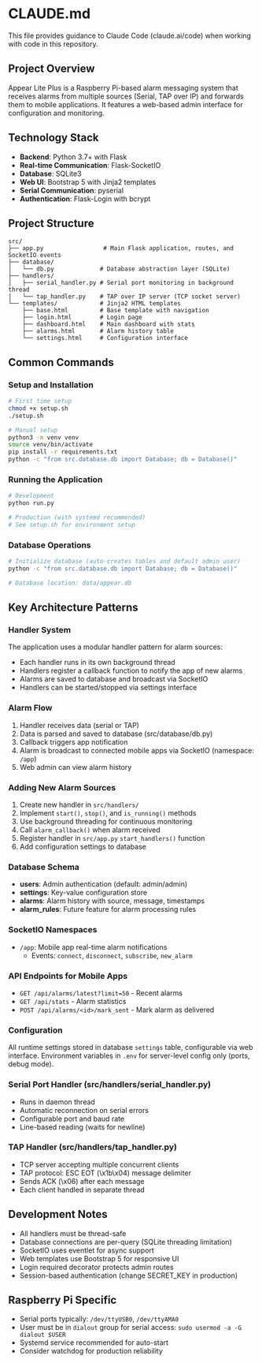 # CLAUDE.md

This file provides guidance to Claude Code (claude.ai/code) when working with code in this repository.

## Project Overview

Appear Lite Plus is a Raspberry Pi-based alarm messaging system that receives alarms from multiple sources (Serial, TAP over IP) and forwards them to mobile applications. It features a web-based admin interface for configuration and monitoring.

## Technology Stack

- **Backend**: Python 3.7+ with Flask
- **Real-time Communication**: Flask-SocketIO
- **Database**: SQLite3
- **Web UI**: Bootstrap 5 with Jinja2 templates
- **Serial Communication**: pyserial
- **Authentication**: Flask-Login with bcrypt

## Project Structure

```
src/
├── app.py                 # Main Flask application, routes, and SocketIO events
├── database/
│   └── db.py             # Database abstraction layer (SQLite)
├── handlers/
│   ├── serial_handler.py # Serial port monitoring in background thread
│   └── tap_handler.py    # TAP over IP server (TCP socket server)
└── templates/            # Jinja2 HTML templates
    ├── base.html         # Base template with navigation
    ├── login.html        # Login page
    ├── dashboard.html    # Main dashboard with stats
    ├── alarms.html       # Alarm history table
    └── settings.html     # Configuration interface
```

## Common Commands

### Setup and Installation
```bash
# First time setup
chmod +x setup.sh
./setup.sh

# Manual setup
python3 -m venv venv
source venv/bin/activate
pip install -r requirements.txt
python -c "from src.database.db import Database; db = Database()"
```

### Running the Application
```bash
# Development
python run.py

# Production (with systemd recommended)
# See setup.sh for environment setup
```

### Database Operations
```bash
# Initialize database (auto-creates tables and default admin user)
python -c "from src.database.db import Database; db = Database()"

# Database location: data/appear.db
```

## Key Architecture Patterns

### Handler System
The application uses a modular handler pattern for alarm sources:
- Each handler runs in its own background thread
- Handlers register a callback function to notify the app of new alarms
- Alarms are saved to database and broadcast via SocketIO
- Handlers can be started/stopped via settings interface

### Alarm Flow
1. Handler receives data (serial or TAP)
2. Data is parsed and saved to database (src/database/db.py)
3. Callback triggers app notification
4. Alarm is broadcast to connected mobile apps via SocketIO (namespace: `/app`)
5. Web admin can view alarm history

### Adding New Alarm Sources
1. Create new handler in `src/handlers/`
2. Implement `start()`, `stop()`, and `is_running()` methods
3. Use background threading for continuous monitoring
4. Call `alarm_callback()` when alarm received
5. Register handler in `src/app.py` `start_handlers()` function
6. Add configuration settings to database

### Database Schema
- **users**: Admin authentication (default: admin/admin)
- **settings**: Key-value configuration store
- **alarms**: Alarm history with source, message, timestamps
- **alarm_rules**: Future feature for alarm processing rules

### SocketIO Namespaces
- `/app`: Mobile app real-time alarm notifications
  - Events: `connect`, `disconnect`, `subscribe`, `new_alarm`

### API Endpoints for Mobile Apps
- `GET /api/alarms/latest?limit=50` - Recent alarms
- `GET /api/stats` - Alarm statistics
- `POST /api/alarms/<id>/mark_sent` - Mark alarm as delivered

### Configuration
All runtime settings stored in database `settings` table, configurable via web interface. Environment variables in `.env` for server-level config only (ports, debug mode).

### Serial Port Handler (src/handlers/serial_handler.py)
- Runs in daemon thread
- Automatic reconnection on serial errors
- Configurable port and baud rate
- Line-based reading (waits for newline)

### TAP Handler (src/handlers/tap_handler.py)
- TCP server accepting multiple concurrent clients
- TAP protocol: ESC EOT (\x1b\x04) message delimiter
- Sends ACK (\x06) after each message
- Each client handled in separate thread

## Development Notes

- All handlers must be thread-safe
- Database connections are per-query (SQLite threading limitation)
- SocketIO uses eventlet for async support
- Web templates use Bootstrap 5 for responsive UI
- Login required decorator protects admin routes
- Session-based authentication (change SECRET_KEY in production)

## Raspberry Pi Specific

- Serial ports typically: `/dev/ttyUSB0`, `/dev/ttyAMA0`
- User must be in `dialout` group for serial access: `sudo usermod -a -G dialout $USER`
- Systemd service recommended for auto-start
- Consider watchdog for production reliability
